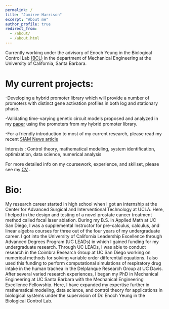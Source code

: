 ```yaml
---
permalink: /
title: "Jamiree Harrison"
excerpt: "About me"
author_profile: true
redirect_from: 
  - /about/
  - /about.html
---
```


Currently working under the advisory of Enoch Yeung in the Biological Control Lab [(BCL)](https://yeung.me.ucsb.edu/) in the department of Mechanical Engineering at the University of California, Santa Barbara. 

My current projects:
======

-Developing a hybrid promoter library which will provide a number of promoters with distinct gene activation profiles in both log and stationary phase.  

-Validating time-varying genetic circuit models proposed and analyzed in my [paper](paper1.pdf) using the promoters from my hybrid promoter library.

-For a friendly introduction to most of my current research, please read my recent [SIAM News article](https://www.siam.org/publications/siam-news/articles/time-varying-toggle-switches-in-living-cells-modeling-analysis-and-validation/)

Interests : Control theory, mathematical modeling, system identification, optimization, data science, numerical analysis

For more detailed info on my coursework, experience, and skillset, please see my [CV](http://jamiree.github.io/files/CV_Jamiree_Harrison.pdf) . 

Bio:
======

My research career started in high school when I got an internship at the Center for Advanced Surgical and Interventional Technology at UCLA.  Here, I helped in the design and testing of a novel prostate cancer treatment method called focal laser ablation.  During my B.S. in Applied Math at UC San Diego, I was a supplemental Instructor for pre-calculus, calculus, and linear algebra courses for three out of the four years of my undergraduate career.  I got into the University of California Leadership Excellence through Advanced Degrees Program (UC LEADs) in which I gained funding for my undergraduate research. Through UC LEADs, I was able to conduct research in the Coimbra Research Group at UC San Diego working on numerical methods for solving variable order differential equations.  I also used this funding to perform computational simulations of respiratory drug intake in the human trachea in the Delplanque Research Group at UC Davis.  After several varied research experiences, I began my PhD in Mechanical Engineering at UC Santa Barbara with the Mechanical Engineering Excellence Fellowship. Here, I have expanded my expertise further in mathematical modeling, data science, and control theory for applications in biological systems under the supervision of Dr. Enoch Yeung in the Biological Control Lab.  